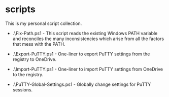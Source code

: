 ﻿scripts
===========

This is my personal script collection.

- .\Fix-Path.ps1 - This script reads the existing Windows PATH variable and reconciles the many inconsistencies which
arise from all the factors that mess with the PATH.

- .\Export-PuTTY.ps1 - One-liner to export PuTTY settings from the registry to OneDrive.

- .\Import-PuTTY.ps1 - One-liner to import PuTTY settings from OneDrive to the registry.

- .\PuTTY-Global-Settings.ps1 - Globally change settings for PuTTY sessions.